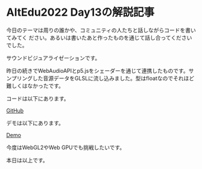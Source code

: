 # AltEdu2022 Day13の解説記事

今日のテーマは周りの誰かや、コミュニティの人たちと話しながらコードを書いてみてく
ださい。あるいは書いたあと作ったものを通じて話し合ってくださいでした。

サウンドビジュアライゼーションです。

昨日の続きでWebAudioAPIとp5.jsをシェーダーを通じて連携したものです。サンプリングした音源データをGLSLに流し込みました。型はfloatなのでそれほど難しくはなかったです。

コードは以下にあります。

[GitHub]()

デモは以下にあります。

[Demo]()


今度はWebGL2やWeb GPUでも挑戦したいです。

本日は以上です。
